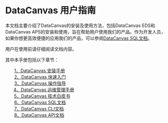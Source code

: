 # DataCanvas 用户指南

本文档主要介绍了DataCanvas的安装及使用方法，包括DataCanvas EDS和DataCanvas APS的安装和使用，旨在帮助用户使用我们的产品。作为开发人员，如果你想更高效便捷的应用我们的产品，可以参阅<a href="/SQL/SQL1.md">DataCanvas SQL文档</a>。

用户在使用前请仔细阅读文档内容。

其中本手册包括以下章节：

　　<a href="/DataCanvas install/introduction.md">1、DataCanvas 安装手册</a><br/>
　　<a href="/getting started.md">2、DataCanvas 快速入门</a><br/>
　　<a href="/DataCanvas opera/operational guidance.md">3、DataCanvas 操作指导</a><br/>
　 &nbsp;&nbsp;<a href="/DataCanvas yunwei/DataCanvas yunwei.md">4、DataCanvas 运维管理手册</a><br/>
 &nbsp;&nbsp;&nbsp;&nbsp;&nbsp;&nbsp;  <a href="/DataCanvas baipishu/baipishu.md">5、DataCanvas 技术白皮书</a><br/>
　　<a href="/SQL/SQL1.md">6、DataCanvas SQL文档</a><br/>
　　<a href="/CLI/CLI.md">7、DataCanvas CLI文档</a><br/>
　　<a href="API/api.md">8、DataCanvas API文档</a>
  
  
